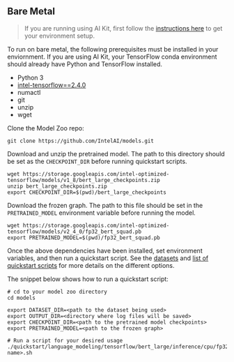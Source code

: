 <!--- 50. Bare Metal -->
## Bare Metal

> If you are running using AI Kit, first follow the
> [instructions here](/docs/general/tensorflow/AIKit.md) to get your environment setup.

To run on bare metal, the following prerequisites must be installed in your enviornment.
If you are using AI Kit, your TensorFlow conda environment should already have Python and
TensorFlow installed.
* Python 3
* [intel-tensorflow==2.4.0](https://pypi.org/project/intel-tensorflow/)
* numactl
* git
* unzip
* wget

Clone the Model Zoo repo:
```
git clone https://github.com/IntelAI/models.git
```

Download and unzip the pretrained model. The path to this directory should
be set as the `CHECKPOINT_DIR` before running quickstart scripts.
```
wget https://storage.googleapis.com/intel-optimized-tensorflow/models/v1_8/bert_large_checkpoints.zip
unzip bert_large_checkpoints.zip
export CHECKPOINT_DIR=$(pwd)/bert_large_checkpoints
```

Download the frozen graph. The path to this file should be set in the
`PRETRAINED_MODEL` environment variable before running the model.
```
wget https://storage.googleapis.com/intel-optimized-tensorflow/models/v2_4_0/fp32_bert_squad.pb
export PRETRAINED_MODEL=$(pwd)/fp32_bert_squad.pb
```

Once the above dependencies have been installed, set environment variables,
and then run a quickstart script. See the [datasets](#datasets) and
[list of quickstart scripts](#quick-start-scripts) for more details on
the different options.

The snippet below shows how to run a quickstart script:
```
# cd to your model zoo directory
cd models

export DATASET_DIR=<path to the dataset being used>
export OUTPUT_DIR=<directory where log files will be saved>
export CHECKPOINT_DIR=<path to the pretrained model checkpoints>
export PRETRAINED_MODEL=<path to the frozen graph>

# Run a script for your desired usage
./quickstart/language_modeling/tensorflow/bert_large/inference/cpu/fp32/<script name>.sh
```
